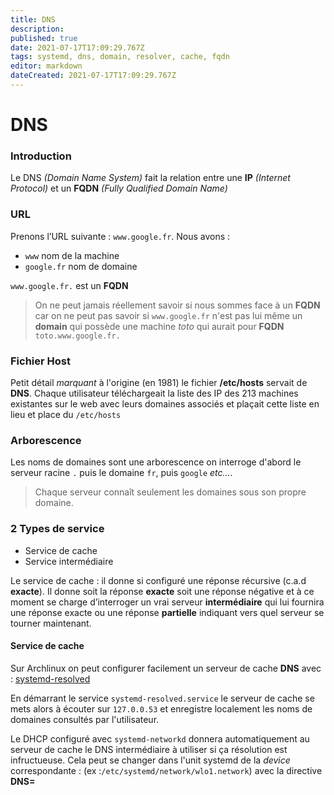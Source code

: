 ```yaml
---
title: DNS
description: 
published: true
date: 2021-07-17T17:09:29.767Z
tags: systemd, dns, domain, resolver, cache, fqdn
editor: markdown
dateCreated: 2021-07-17T17:09:29.767Z
---
```


# DNS

### Introduction

Le DNS *(Domain Name System)* fait la relation entre une **IP** *(Internet Protocol)* et un **FQDN** *(Fully Qualified Domain Name)*

### URL

Prenons l’URL suivante : `www.google.fr`. Nous avons :

* `www` nom de la machine
* `google.fr` nom de domaine

`www.google.fr.` est un **FQDN**

> On ne peut jamais réellement savoir si nous sommes face à un **FQDN** car on ne peut pas savoir si `www.google.fr` n'est pas lui même un **domain** qui possède une machine *toto* qui aurait pour **FQDN** `toto.www.google.fr.`

### Fichier Host

Petit détail *marquant* à l'origine (en 1981) le fichier **/etc/hosts** servait de **DNS**. 
Chaque utilisateur téléchargeait la liste des IP des 213 machines existantes sur le web avec leurs domaines associés et plaçait cette liste en lieu et place du `/etc/hosts`

### Arborescence

Les noms de domaines sont une arborescence on interroge d'abord le serveur racine `.` puis le domaine `fr`, puis `google` *etc...*.

> Chaque serveur connaît seulement les domaines sous son propre domaine.

### 2 Types de service

* Service de cache
* Service intermédiaire

Le service de cache : il donne si configuré une réponse récursive (c.a.d **exacte**). Il donne soit la réponse **exacte** soit une réponse négative et à ce moment se charge d’interroger un vrai serveur **intermédiaire** qui lui fournira une réponse exacte ou une réponse **partielle** indiquant vers quel serveur se tourner maintenant.

#### Service de cache

Sur Archlinux on peut configurer facilement un serveur de cache **DNS** avec : [systemd-resolved](https://wiki.archlinux.org/title/Systemd-resolved)

En démarrant le service `systemd-resolved.service` le serveur de cache se mets alors à écouter sur `127.0.0.53` et enregistre localement les noms de domaines consultés par l'utilisateur.

Le DHCP configuré avec `systemd-networkd` donnera automatiquement au serveur de cache le DNS intermédiaire à utiliser si ça résolution est infructueuse. Cela peut se changer dans l'unit systemd de la *device* correspondante : (ex :`/etc/systemd/network/wlo1.network`) avec la directive **DNS=**